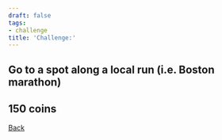 ```yaml
---
draft: false
tags:
- challenge
title: 'Challenge:'
---
```

## Go to a spot along a local run (i.e. Boston marathon)
## 150 coins
[Back](/jetlag) 
